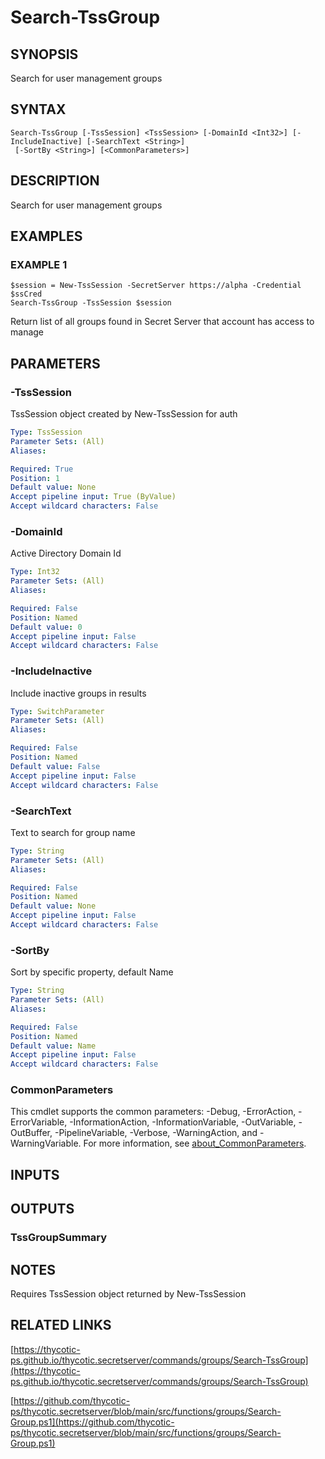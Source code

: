 # Search-TssGroup

## SYNOPSIS
Search for user management groups

## SYNTAX

```
Search-TssGroup [-TssSession] <TssSession> [-DomainId <Int32>] [-IncludeInactive] [-SearchText <String>]
 [-SortBy <String>] [<CommonParameters>]
```

## DESCRIPTION
Search for user management groups

## EXAMPLES

### EXAMPLE 1
```
$session = New-TssSession -SecretServer https://alpha -Credential $ssCred
Search-TssGroup -TssSession $session
```

Return list of all groups found in Secret Server that account has access to manage

## PARAMETERS

### -TssSession
TssSession object created by New-TssSession for auth

```yaml
Type: TssSession
Parameter Sets: (All)
Aliases:

Required: True
Position: 1
Default value: None
Accept pipeline input: True (ByValue)
Accept wildcard characters: False
```

### -DomainId
Active Directory Domain Id

```yaml
Type: Int32
Parameter Sets: (All)
Aliases:

Required: False
Position: Named
Default value: 0
Accept pipeline input: False
Accept wildcard characters: False
```

### -IncludeInactive
Include inactive groups in results

```yaml
Type: SwitchParameter
Parameter Sets: (All)
Aliases:

Required: False
Position: Named
Default value: False
Accept pipeline input: False
Accept wildcard characters: False
```

### -SearchText
Text to search for group name

```yaml
Type: String
Parameter Sets: (All)
Aliases:

Required: False
Position: Named
Default value: None
Accept pipeline input: False
Accept wildcard characters: False
```

### -SortBy
Sort by specific property, default Name

```yaml
Type: String
Parameter Sets: (All)
Aliases:

Required: False
Position: Named
Default value: Name
Accept pipeline input: False
Accept wildcard characters: False
```

### CommonParameters
This cmdlet supports the common parameters: -Debug, -ErrorAction, -ErrorVariable, -InformationAction, -InformationVariable, -OutVariable, -OutBuffer, -PipelineVariable, -Verbose, -WarningAction, and -WarningVariable. For more information, see [about_CommonParameters](http://go.microsoft.com/fwlink/?LinkID=113216).

## INPUTS

## OUTPUTS

### TssGroupSummary
## NOTES
Requires TssSession object returned by New-TssSession

## RELATED LINKS

[https://thycotic-ps.github.io/thycotic.secretserver/commands/groups/Search-TssGroup](https://thycotic-ps.github.io/thycotic.secretserver/commands/groups/Search-TssGroup)

[https://github.com/thycotic-ps/thycotic.secretserver/blob/main/src/functions/groups/Search-Group.ps1](https://github.com/thycotic-ps/thycotic.secretserver/blob/main/src/functions/groups/Search-Group.ps1)

